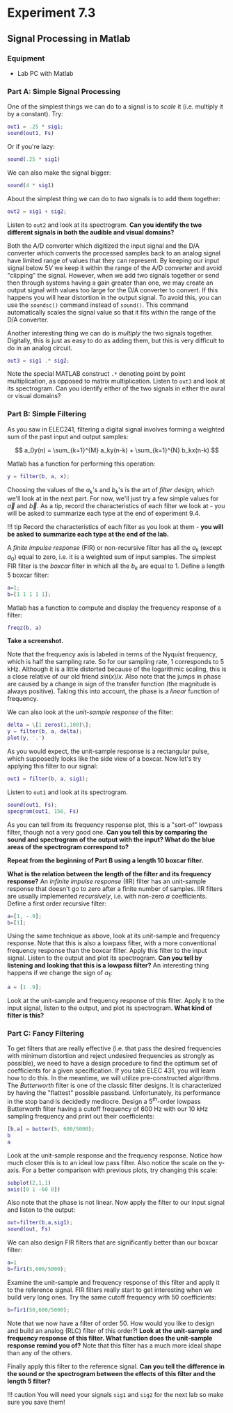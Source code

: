 # Experiment 7.3

## Signal Processing in Matlab

### Equipment

* Lab PC with Matlab

### Part A: Simple Signal Processing

One of the simplest things we can do to a signal is to *scale* it (i.e.
multiply it by a constant). Try: 

```matlab
out1 = .25 * sig1;
sound(out1, Fs) 
```

Or if you're lazy: 

```matlab
sound(.25 * sig1) 
```

We can also make the signal bigger: 

```matlab
sound(4 * sig1) 
```

About the simplest thing we can do to *two* signals is to add them together: 

```matlab
out2 = sig1 + sig2; 
```

Listen to `out2` and look at its spectrogram. **Can you identify the two
different signals in both the audible and visual domains?** 

Both the A/D converter which digitized the input signal and the D/A converter
which converts the processed samples back to an analog signal have limited
range of values that they can represent. By keeping our input signal below $5V$
we keep it within the range of the A/D converter and avoid "clipping" the
signal. However, when we add two signals together or send then through systems
having a gain greater than one, we may create an output signal with values too
large for the D/A converter to convert. If this happens you will hear
distortion in the output signal.  To avoid this, you can use the `soundsc()`
command instead of `sound()`. This command automatically scales the signal
value so that it fits within the range of the D/A converter.  

Another interesting thing we can do is *multiply* the two signals together.
Digitally, this is just as easy to do as adding them, but this is very
difficult to do in an analog circuit. 

```matlab
out3 = sig1 .* sig2;
```

Note the special MATLAB construct `.*` denoting point by point multiplication,
as opposed to matrix multiplication. Listen to `out3` and look at its
spectrogram. Can you identify either of the two signals in either the aural or
visual domains? 

### Part B: Simple Filtering 

As you saw in ELEC241, filtering a digital signal involves forming a weighted sum
of the past input and output samples:

$$
a_0y(n) = \sum_{k=1}^{M} a_ky(n-k) + \sum_{k=1}^{N} b_kx(n-k)
$$

Matlab has a function for performing this operation: 

```matlab
y = filter(b, a, x); 
```

Choosing the values of the $a_k$'s and $b_k$'s is the art of *filter design,*
which we'll look at in the next part. For now, we'll just try a few simple
values for $\vec{a}$ and $\vec{b}$. As a tip, record the characteristics of
each filter we look at - you will be asked to summarize each type at the end of
experiment 9.4. 

!!! tip 
    Record the characteristics of each filter as you look at them - **you will
    be asked to summarize each type at the end of the lab.**

A *finite impulse response* (FIR) or non-recursive filter has all the $a_k$
(except $a_0$) equal to zero, i.e. it is a weighted sum of input samples.  The
simplest FIR filter is the *boxcar* filter in which all the $b_k$ are equal to 1.
Define a length 5 boxcar filter:

```matlab
a=1; 
b=[1 1 1 1 1]; 
```

Matlab has a function to compute and display the frequency response of a
filter: 

```matlab
freqz(b, a) 
```

**Take a screenshot.**

Note that the frequency axis is labeled in terms of the Nyquist frequency,
which is half the sampling rate. So for our sampling rate, 1 corresponds to 5 kHz.
Although it is a little distorted because of the logarithmic scaling, this is a
close relative of our old friend $sin(x)/x$. Also note that the jumps in phase
are caused by a change in sign of the transfer function (the magnitude is
always positive).  Taking this into account, the phase is a *linear* function
of frequency.  

We can also look at the *unit-sample response* of the filter: 

```matlab
delta = \[1 zeros(1,100)\];
y = filter(b, a, delta); 
plot(y, '.') 
```

As you would expect, the unit-sample response is a rectangular pulse, which
supposedly looks like the side view of a boxcar. Now let's try applying this
filter to our signal:

```matlab
out1 = filter(b, a, sig1); 
```

Listen to `out1` and look at its spectrogram. 

```matlab
sound(out1, Fs);
specgram(out1, 156, Fs) 
```

As you can tell from its frequency response plot, this is a "sort-of" lowpass
filter, though not a very good one. **Can you tell this by comparing the sound
and spectrogram of the output with the input? What do the blue areas of the
spectrogram correspond to?**  

**Repeat from the beginning of Part B using a length 10 boxcar filter.**  

**What is the relation between the length of the filter and its frequency
response?** An *infinite impulse response* (IIR) filter has an unit-sample
response that doesn't go to zero after a finite number of samples.  IIR filters
are usually implemented *recursively*, i.e. with non-zero $a$ coefficients.
Define a first order recursive filter: 

```matlab
a=[1, -.9];
b=[1]; 
```

Using the same technique as above, look at its unit-sample and frequency
response. Note that this is also a lowpass filter, with a more conventional
frequency response than the boxcar filter. Apply this filter to the input
signal. Listen to the output and plot its spectrogram. **Can you tell by
listening and looking that this is a lowpass filter?** An interesting thing
happens if we change the sign of $a_1$: 

```matlab
a = [1 .9]; 
```

Look at the unit-sample and frequency response of this filter. Apply it to the
input signal, listen to the output, and plot its spectrogram. **What kind of
filter is this?** 

### Part C: Fancy Filtering 

To get filters that are really effective (i.e. that pass the desired
frequencies with minimum distortion and reject undesired frequencies as
strongly as possible), we need to have a design procedure to find the optimum
set of coefficients for a given specification. If you take ELEC 431, you will
learn how to do this. In the meantime, we will utilize pre-constructed
algorithms.  The *Butterworth* filter is one of the classic filter designs. It
is characterized by having the "flattest" possible passband. Unfortunately, its
performance in the stop band is decidedly mediocre. Design a $5^{th}$-order
lowpass Butterworth filter having a cutoff frequency of 600 Hz with our 10 kHz
sampling frequency and print out their coefficients: 

```matlab
[b,a] = butter(5, 600/5000);
b
a 
```

Look at the unit-sample response and the frequency response. Notice how much
closer this is to an ideal low pass filter. Also notice the scale on the
y-axis. For a better comparison with previous plots, try changing this scale: 

```matlab
subplot(2,1,1)
axis([0 1 -60 0]) 
```

Also
note that the phase is not linear. Now apply the filter to our input
signal and listen to the output: 

```matlab
out=filter(b,a,sig1);
sound(out, Fs) 
```

We can also design FIR filters that are significantly better than our boxcar
filter: 

```matlab
a=1
b=fir1(5,600/5000); 
```

Examine the unit-sample and frequency response of this filter and apply it to
the reference signal. FIR filters really start to get interesting when we build
very long ones.  Try the same cutoff frequency with 50 coefficients: 

```matlab
b=fir1(50,600/5000); 
```

Note that we now have a filter of order 50.  How would you like to design and
build an analog (RLC) filter of this order?! **Look at the unit-sample and
frequency response of this filter. What function does the unit-sample response
remind you of?** Note that this filter has a much more ideal shape than any of
the others. 

Finally apply this filter to the reference signal. **Can you tell the
difference in the sound or the spectrogram between the effects of this filter
and the length 5 filter?** 

!!! caution
    You will need your signals `sig1` and `sig2` for the next lab so make sure
    you save them!
